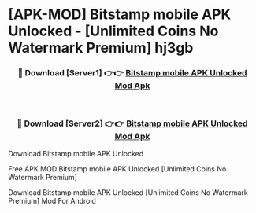 # [APK-MOD] Bitstamp mobile APK Unlocked - [Unlimited Coins No Watermark Premium] hj3gb



<div align="center">
<h3>🔴 Download [Server1] 👉👉 <a href="https://momento.my/?title=Bitstamp_mobile_APK_Unlocked">Bitstamp mobile APK Unlocked Mod Apk</a></h3><br>

<h3>🔴 Download [Server2] 👉👉 <a href="https://momento.my/?title=Bitstamp_mobile_APK_Unlocked">Bitstamp mobile APK Unlocked Mod Apk</a></h3>
</div>



Download Bitstamp mobile APK Unlocked 

Free APK MOD Bitstamp mobile APK Unlocked [Unlimited Coins No Watermark Premium]

Download Bitstamp mobile APK Unlocked [Unlimited Coins No Watermark Premium] Mod For Android
